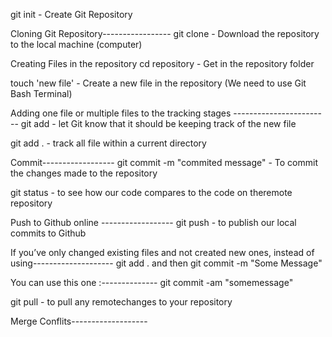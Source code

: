 git init - Create Git Repository

Cloning Git Repository-----------------
git clone <repository URL>   - Download the repository to the local machine (computer)

Creating Files in the repository
cd repository   - Get in the repository folder

touch 'new file' - Create a new file in the repository (We need to use Git Bash Terminal)

Adding one file or multiple files to the tracking stages ------------------------
git add <new file name> - let Git know that it should be keeping track of the new file

git add .  - track all file within a current directory


Commit------------------
git commit -m "commited message" - To commit the changes made to the repository


git status - to see how our code compares to the code on theremote repository

Push to Github online ------------------
git push - to publish our local commits to Github


If you’ve only changed existing files and not created new ones, instead of using--------------------
git add .
and then
git commit -m "Some Message"

You can use this one :--------------
git commit -am "somemessage"

git pull - to pull any remotechanges to your repository



Merge Conflits-------------------





